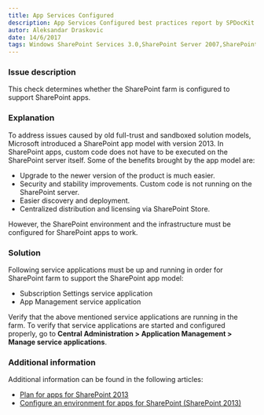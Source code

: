 ```yaml
---
title: App Services Configured
description: App Services Configured best practices report by SPDocKit determines whether the SharePoint farm is configured to support SharePoint apps.
autor: Aleksandar Draskovic
date: 14/6/2017
tags: Windows SharePoint Services 3.0,SharePoint Server 2007,SharePoint Foundation 2010,SharePoint Server 2010,SharePoint Foundation 2013,SharePoint Server 2013,SharePoint Server 2016
---
```


### Issue description

This check determines whether the SharePoint farm is configured to support SharePoint apps.

### Explanation

To address issues caused by old full-trust and sandboxed solution models, Microsoft introduced a SharePoint app model with version 2013. In SharePoint apps, custom code does not have to be executed on the SharePoint server itself. Some of the benefits brought by the app model are:

* Upgrade to the newer version of the product is much easier.
* Security and stability improvements. Custom code is not running on the SharePoint server.
* Easier discovery and deployment.
* Centralized distribution and licensing via SharePoint Store.

However, the SharePoint environment and the infrastructure must be configured for SharePoint apps to work.

### Solution

Following service applications must be up and running in order for SharePoint farm to support the SharePoint app model:
* Subscription Settings service application
* App Management service application

Verify that the above mentioned service applications are running in the farm. To verify that service applications are started and configured properly, go to __Central Administration > Application Management > Manage service applications__.

### Additional information

Additional information can be found in the following articles:

* [Plan for apps for SharePoint 2013](https://technet.microsoft.com/en-us/library/fp161237.aspx)
* [Configure an environment for apps for SharePoint (SharePoint 2013)](https://technet.microsoft.com/en-us/library/fp161236.aspx)
